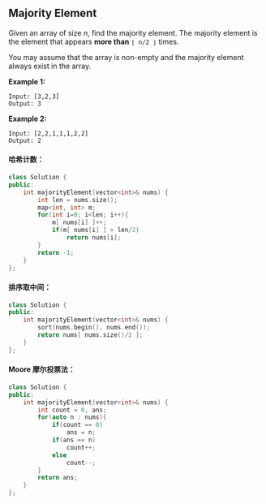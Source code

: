 ## Majority Element

Given an array of size *n*, find the majority element. The majority element is the element that appears **more than** `⌊ n/2 ⌋` times.

You may assume that the array is non-empty and the majority element always exist in the array.

**Example 1:**

```
Input: [3,2,3]
Output: 3
```

**Example 2:**

```
Input: [2,2,1,1,1,2,2]
Output: 2
```

#### 哈希计数：

```c++
class Solution {
public:
    int majorityElement(vector<int>& nums) {
        int len = nums.size();
        map<int, int> m;
        for(int i=0; i<len; i++){
            m[ nums[i] ]++;
            if(m[ nums[i] ] > len/2)
                return nums[i];
        }
        return -1;
    }
};
```

#### 排序取中间：

```c++
class Solution {
public:
    int majorityElement(vector<int>& nums) {
        sort(nums.begin(), nums.end());
        return nums[ nums.size()/2 ];
    }
};
```

#### Moore 摩尔投票法：

```c++
class Solution {
public:
    int majorityElement(vector<int>& nums) {
        int count = 0, ans;
        for(auto n : nums){
            if(count == 0)
                ans = n;
            if(ans == n)
                count++;
            else
                count--;
        }
        return ans;
    }
};
```

